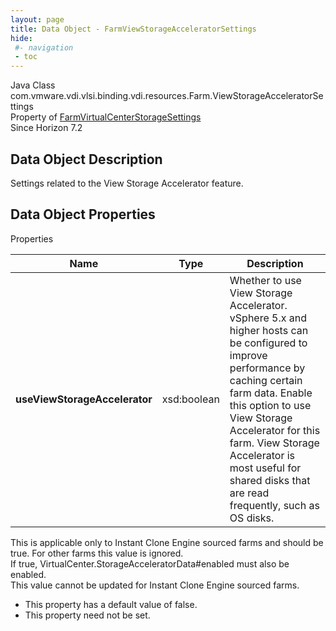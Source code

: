 ```yaml
---
layout: page
title: Data Object - FarmViewStorageAcceleratorSettings
hide:
 #- navigation
 - toc
---
```






Java Class
    com.vmware.vdi.vlsi.binding.vdi.resources.Farm.ViewStorageAcceleratorSettings  
Property of
     [FarmVirtualCenterStorageSettings](vdi.resources.Farm.VirtualCenterStorageSettings.md#field_detail)  
Since 
    Horizon 7.2

## Data Object Description 

Settings related to the View Storage Accelerator feature. 

## Data Object Properties

Properties

Name |  Type |  Description   
---|---|---  
**useViewStorageAccelerator**|  xsd:boolean|  Whether to use View Storage Accelerator. vSphere 5.x and higher hosts can be configured to improve performance by caching certain farm data. Enable this option to use View Storage Accelerator for this farm. View Storage Accelerator is most useful for shared disks that are read frequently, such as OS disks.   
This is applicable only to Instant Clone Engine sourced farms and should be true. For other farms this value is ignored.  
If true, VirtualCenter.StorageAcceleratorData#enabled must also be enabled.   
This value cannot be updated for Instant Clone Engine sourced farms.   


  * This property has a default value of false.
 * This property need not be set.

  
  

  

